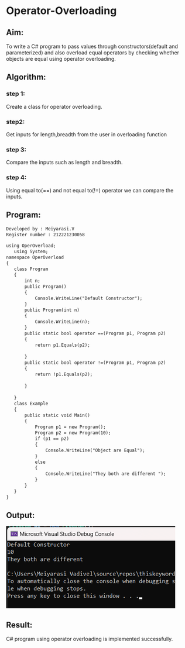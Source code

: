 # Operator-Overloading

## Aim:
 To write a C# program to pass values through constructors(default and parameterized) and also overload equal operators by checking whether objects are equal using operator overloading. 
 
 ## Algorithm:
 ### step 1: 
 Create a class for operator overloading.
 ### step2:
 Get inputs for length,breadth from the user in overloading function
 ### step 3:
Compare the inputs such as length and breadth.
### step 4:
Using equal to(==) and not equal to(!=) operator we can compare the inputs.
 
 ## Program:
 ~~~
 Developed by : Meiyarasi.V
 Register number : 212221230058
 ~~~
 ~~~
 using OperOverload;
    using System;
namespace OperOverload
{
    class Program
    {
        int n;
        public Program()
        {
            Console.WriteLine("Default Constructor");
        }
        public Program(int n)
        {
            Console.WriteLine(n);
        }
        public static bool operator ==(Program p1, Program p2)
        {
            return p1.Equals(p2);

        }
        public static bool operator !=(Program p1, Program p2)
        {
            return !p1.Equals(p2);

        }

    }
    class Example
    {
        public static void Main()
        {
            Program p1 = new Program();
            Program p2 = new Program(10);
            if (p1 == p2)
            {
                Console.WriteLine("Object are Equal");
            }
            else
            {
                Console.WriteLine("They both are different ");
            }
        }
    }
}

~~~
 
 ## Output:
 
 ![output](e1.png)

 ## Result:
 C# program using operator overloading is implemented successfully.
